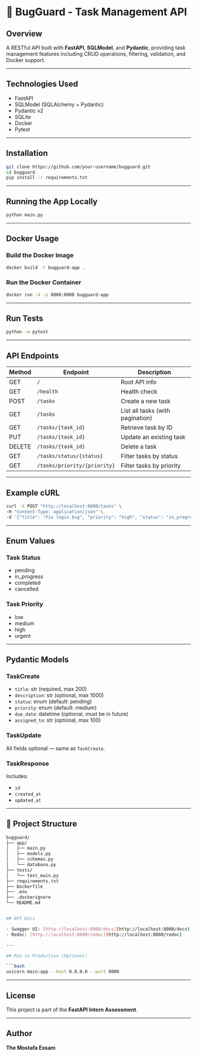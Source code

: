 # 🐞 BugGuard - Task Management API

## Overview

A RESTful API built with **FastAPI**, **SQLModel**, and **Pydantic**, providing task management features including CRUD operations, filtering, validation, and Docker support.

---

## Technologies Used

- FastAPI
- SQLModel (SQLAlchemy + Pydantic)
- Pydantic v2
- SQLite
- Docker
- Pytest

---

## Installation

```bash
git clone https://github.com/your-username/bugguard.git
cd bugguard
pip install -r requirements.txt
```

---

## Running the App Locally

```bash
python main.py
```

---

## Docker Usage

### Build the Docker Image

```bash
docker build -t bugguard-app .
```

### Run the Docker Container

```bash
docker run -d -p 8000:8000 bugguard-app
```

---

## Run Tests

```bash
python -m pytest
```

---

## API Endpoints

| Method | Endpoint                     | Description                        |
|--------|------------------------------|------------------------------------|
| GET    | `/`                          | Root API info                      |
| GET    | `/health`                    | Health check                       |
| POST   | `/tasks`                     | Create a new task                  |
| GET    | `/tasks`                     | List all tasks (with pagination)   |
| GET    | `/tasks/{task_id}`           | Retrieve task by ID                |
| PUT    | `/tasks/{task_id}`           | Update an existing task            |
| DELETE | `/tasks/{task_id}`           | Delete a task                      |
| GET    | `/tasks/status/{status}`     | Filter tasks by status             |
| GET    | `/tasks/priority/{priority}` | Filter tasks by priority           |

---

## Example cURL

```bash
curl -X POST "http://localhost:8000/tasks" \
-H "Content-Type: application/json" \
-d '{"title": "Fix login bug", "priority": "high", "status": "in_progress"}'
```

---

## Enum Values

### Task Status

- pending
- in_progress
- completed
- cancelled

### Task Priority

- low
- medium
- high
- urgent

---

## Pydantic Models

### TaskCreate

- `title`: str (required, max 200)
- `description`: str (optional, max 1000)
- `status`: enum (default: pending)
- `priority`: enum (default: medium)
- `due_date`: datetime (optional, must be in future)
- `assigned_to`: str (optional, max 100)

### TaskUpdate

All fields optional — same as `TaskCreate`.

### TaskResponse

Includes:
- `id`
- `created_at`
- `updated_at`

---

## 📁 Project Structure

```bash
bugguard/
├── app/
│   ├── main.py
│   ├── models.py
│   ├── schemas.py
│   └── database.py
├── tests/
│   └── test_main.py
├── requirements.txt
├── Dockerfile
├── .env
├── .dockerignore
└── README.md


## API Docs

- Swagger UI: [http://localhost:8000/docs](http://localhost:8000/docs)
- Redoc: [http://localhost:8000/redoc](http://localhost:8000/redoc)

---

## Run in Production (Optional)

```bash
uvicorn main:app --host 0.0.0.0 --port 8000
```

---

## License

This project is part of the **FastAPI Intern Assessment**.

---

## Author

**The Mostafa Essam** 
